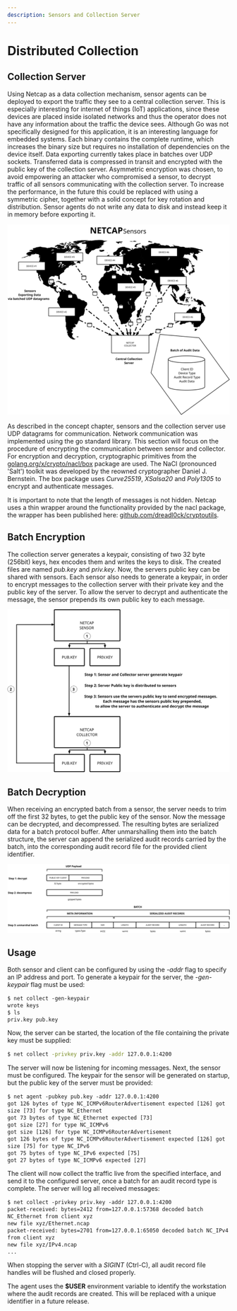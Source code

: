 ```yaml
---
description: Sensors and Collection Server
---
```


# Distributed Collection

## Collection Server

Using Netcap as a data collection mechanism, sensor agents can be deployed to export the traffic they see to a central collection server. This is especially interesting for internet of things (IoT) applications, since these devices are placed inside isolated networks and thus the operator does not have any information about the traffic the device sees. Although Go was not specifically designed for this application, it is an interesting language for embedded systems. Each binary contains the complete runtime, which increases the binary size but requires no installation of dependencies on the device itself. Data exporting currently takes place in batches over UDP sockets. Transferred data is compressed in transit and encrypted with the public key of the collection server. Asymmetric encryption was chosen, to avoid empowering an attacker who compromised a sensor, to decrypt traffic of all sensors communicating with the collection server. To increase the performance, in the future this could be replaced with using a symmetric cipher, together with a solid concept for key rotation and distribution. Sensor agents do not write any data to disk and instead keep it in memory before exporting it.

![](<graphics/svg/Netcap-IOT (2).svg>)

As described in the concept chapter, sensors and the collection server use UDP datagrams for communication. Network communication was implemented using the go standard library. This section will focus on the procedure of encrypting the communication between sensor and collector. For encryption and decryption, cryptographic primitives from the [golang.org/x/crypto/nacl/box](https://godoc.org/golang.org/x/crypto/nacl/box) package are used. The NaCl (pronounced 'Salt') toolkit was developed by the reowned cryptographer Daniel J. Bernstein. The box package uses _Curve25519_, _XSalsa20_ and _Poly1305_ to encrypt and authenticate messages.

It is important to note that the length of messages is not hidden. Netcap uses a thin wrapper around the functionality provided by the nacl package, the wrapper has been published here: [github.com/dreadl0ck/cryptoutils](https://www.github.com/dreadl0ck/cryptoutils).

## Batch Encryption

The collection server generates a keypair, consisting of two 32 byte (256bit) keys, hex encodes them and writes the keys to disk. The created files are named _pub.key_ and _priv.key_. Now, the servers public key can be shared with sensors. Each sensor also needs to generate a keypair, in order to encrypt messages to the collection server with their private key and the public key of the server. To allow the server to decrypt and authenticate the message, the sensor prepends its own public key to each message.

![NETCAP batch encryption](<graphics/svg/Netcap-Sensors (1).svg>)

## Batch Decryption

When receiving an encrypted batch from a sensor, the server needs to trim off the first 32 bytes, to get the public key of the sensor. Now the message can be decrypted, and decompressed. The resulting bytes are serialized data for a batch protocol buffer. After unmarshalling them into the batch structure, the server can append the serialized audit records carried by the batch, into the corresponding audit record file for the provided client identifier.

![](<graphics/svg/Netcap-Batch (2).svg>)

## Usage

Both sensor and client can be configured by using the _-addr_ flag to specify an IP address and port. To generate a keypair for the server, the _-gen-keypair_ flag must be used:

```
$ net collect -gen-keypair 
wrote keys
$ ls
priv.key pub.key
```

Now, the server can be started, the location of the file containing the private key must be supplied:

```bash
$ net collect -privkey priv.key -addr 127.0.0.1:4200
```

The server will now be listening for incoming messages. Next, the sensor must be configured. The keypair for the sensor will be generated on startup, but the public key of the server must be provided:

```
$ net agent -pubkey pub.key -addr 127.0.0.1:4200
got 126 bytes of type NC_ICMPv6RouterAdvertisement expected [126] got size [73] for type NC_Ethernet
got 73 bytes of type NC_Ethernet expected [73]
got size [27] for type NC_ICMPv6
got size [126] for type NC_ICMPv6RouterAdvertisement
got 126 bytes of type NC_ICMPv6RouterAdvertisement expected [126] got size [75] for type NC_IPv6
got 75 bytes of type NC_IPv6 expected [75]
got 27 bytes of type NC_ICMPv6 expected [27]
```

The client will now collect the traffic live from the specified interface, and send it to the configured server, once a batch for an audit record type is complete. The server will log all received messages:

```
$ net collect -privkey priv.key -addr 127.0.0.1:4200 
packet-received: bytes=2412 from=127.0.0.1:57368 decoded batch NC_Ethernet from client xyz
new file xyz/Ethernet.ncap
packet-received: bytes=2701 from=127.0.0.1:65050 decoded batch NC_IPv4 from client xyz
new file xyz/IPv4.ncap
...
```

When stopping the server with a _SIGINT_ (Ctrl-C), all audit record file handles will be flushed and closed properly.

The agent uses the **$USER** environment variable to identify the workstation where the audit records are created. This will be replaced with a unique identifier in a future release.
